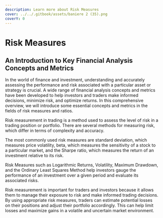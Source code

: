 ```yaml
---
description: Learn more about Risk Measures
cover: ../../.gitbook/assets/baniere 2 (35).png
coverY: 0
---
```


# Risk Measures

## **An Introduction to Key Financial Analysis Concepts and Metrics**

In the world of finance and investment, understanding and accurately assessing the performance and risk associated with a particular asset or strategy is crucial. A wide range of financial analysis concepts and metrics have been developed to help investors and traders make informed decisions, minimize risk, and optimize returns. In this comprehensive overview, we will introduce some essential concepts and metrics in the fields of risk measures and ratios.

Risk measurement in trading is a method used to assess the level of risk in a trading position or portfolio. There are several methods for measuring risk, which differ in terms of complexity and accuracy.

The most commonly used risk measures are standard deviation, which measures price volatility, beta, which measures the sensitivity of a stock to a particular market, and the Sharpe ratio, which measures the return of an investment relative to its risk.

Risk Measures such as Logarithmic Returns, Volatility, Maximum Drawdown, and the Ordinary Least Squares Method help investors gauge the performance of an investment over a given period and evaluate its associated risks.&#x20;

Risk measurement is important for traders and investors because it allows them to manage their exposure to risk and make informed trading decisions. By using appropriate risk measures, traders can estimate potential losses on their positions and adjust their portfolio accordingly. This can help limit losses and maximize gains in a volatile and uncertain market environment.
